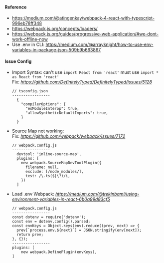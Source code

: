 #### Reference
- https://medium.com/@atingenkay/webpack-4-react-with-typescript-996eb78ff348 
- https://webpack.js.org/concepts/loaders/
- https://webpack.js.org/guides/progressive-web-application/#we-dont-work-offline-now
- Use .env in CLI: https://medium.com/@arrayknight/how-to-use-env-variables-in-package-json-509b9b663867


#### Issue Config
- Import Syntax: can't use `import React from 'react'` must use `import * as React from 'react'` <br/>
  Fix: *https://github.com/DefinitelyTyped/DefinitelyTyped/issues/5128* 
  ```
  // tsconfig.json
  -----------------  
    {
      "compilerOptions": {
        "esModuleInterop": true,
        "allowSyntheticDefaultImports": true,
      }
    }
  ```
  
- Source Map not working: <br/>
  Fix: *https://github.com/webpack/webpack/issues/7172*
  ```
  // webpack.config.js
  -----------------
    devtool: 'inline-source-map',
    plugins: [
      new webpack.SourceMapDevToolPlugin({
        filename: null,
        exclude: [/node_modules/],
        test: /\.ts($|\?)/i,
      })
    ]
  ```
- Load .env Webpack: *https://medium.com/@trekinbami/using-environment-variables-in-react-6b0a99d83cf5*
  ```
  // webpack.config.js
  -----------------
  const dotenv = require('dotenv');
  const env = dotenv.config().parsed;
  const envKeys = Object.keys(env).reduce((prev, next) => {
    prev[`process.env.${next}`] = JSON.stringify(env[next]);
    return prev;
  }, {});
  -----------------
  plugins: [
      new webpack.DefinePlugin(envKeys),
  ]
  ```